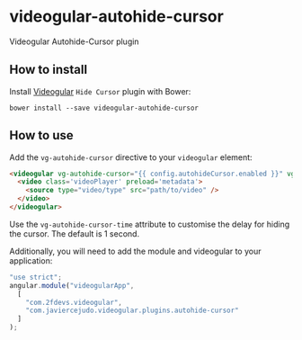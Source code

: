 # videogular-autohide-cursor

Videogular Autohide-Cursor plugin

## How to install

Install [Videogular](http://www.videogular.com/) `Hide Cursor` plugin with Bower:

`bower install --save videogular-autohide-cursor`

## How to use

Add the `vg-autohide-cursor` directive to your `videogular` element:

```html
<videogular vg-autohide-cursor="{{ config.autohideCursor.enabled }}" vg-autohide-cursor-time="{{ config.autohideCursor.time }}">
  <video class='videoPlayer' preload='metadata'>
    <source type="video/type" src="path/to/video" />
  </video>
</videogular>
```

Use the `vg-autohide-cursor-time` attribute to customise the delay for hiding the cursor.
The default is 1 second.

Additionally, you will need to add the module and videogular to your application:

```js
"use strict";
angular.module("videogularApp",
  [
    "com.2fdevs.videogular",
    "com.javiercejudo.videogular.plugins.autohide-cursor"
  ]
);
```
